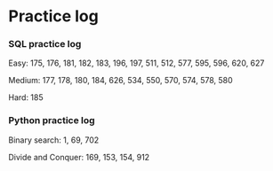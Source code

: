 # Practice log

### SQL practice log

Easy: 175, 176, 181, 182, 183, 196, 197, 511, 512, 577, 595, 596, 620, 627

Medium: 177, 178, 180, 184, 626, 534, 550, 570, 574, 578, 580

Hard: 185


### Python practice log

Binary search: 1, 69, 702

Divide and Conquer: 169, 153, 154, 912


